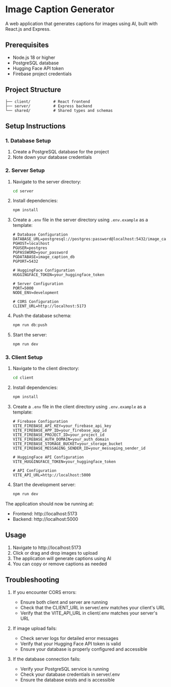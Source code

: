 # Image Caption Generator

A web application that generates captions for images using AI, built with React.js and Express.

## Prerequisites

- Node.js 18 or higher
- PostgreSQL database
- Hugging Face API token
- Firebase project credentials

## Project Structure

```
├── client/          # React frontend
├── server/          # Express backend
└── shared/          # Shared types and schemas
```

## Setup Instructions

### 1. Database Setup

1. Create a PostgreSQL database for the project
2. Note down your database credentials

### 2. Server Setup

1. Navigate to the server directory:
   ```bash
   cd server
   ```

2. Install dependencies:
   ```bash
   npm install
   ```

3. Create a `.env` file in the server directory using `.env.example` as a template:
   ```
   # Database Configuration
   DATABASE_URL=postgresql://postgres:password@localhost:5432/image_caption_db
   PGHOST=localhost
   PGUSER=postgres
   PGPASSWORD=your_password
   PGDATABASE=image_caption_db
   PGPORT=5432

   # HuggingFace Configuration
   HUGGINGFACE_TOKEN=your_huggingface_token

   # Server Configuration
   PORT=5000
   NODE_ENV=development

   # CORS Configuration
   CLIENT_URL=http://localhost:5173
   ```

4. Push the database schema:
   ```bash
   npm run db:push
   ```

5. Start the server:
   ```bash
   npm run dev
   ```

### 3. Client Setup

1. Navigate to the client directory:
   ```bash
   cd client
   ```

2. Install dependencies:
   ```bash
   npm install
   ```

3. Create a `.env` file in the client directory using `.env.example` as a template:
   ```
   # Firebase Configuration
   VITE_FIREBASE_API_KEY=your_firebase_api_key
   VITE_FIREBASE_APP_ID=your_firebase_app_id
   VITE_FIREBASE_PROJECT_ID=your_project_id
   VITE_FIREBASE_AUTH_DOMAIN=your_auth_domain
   VITE_FIREBASE_STORAGE_BUCKET=your_storage_bucket
   VITE_FIREBASE_MESSAGING_SENDER_ID=your_messaging_sender_id

   # HuggingFace API Configuration
   VITE_HUGGINGFACE_TOKEN=your_huggingface_token

   # API Configuration
   VITE_API_URL=http://localhost:5000
   ```

4. Start the development server:
   ```bash
   npm run dev
   ```

The application should now be running at:
- Frontend: http://localhost:5173
- Backend: http://localhost:5000

## Usage

1. Navigate to http://localhost:5173
2. Click or drag and drop images to upload
3. The application will generate captions using AI
4. You can copy or remove captions as needed

## Troubleshooting

1. If you encounter CORS errors:
   - Ensure both client and server are running
   - Check that the CLIENT_URL in server/.env matches your client's URL
   - Verify that the VITE_API_URL in client/.env matches your server's URL

2. If image upload fails:
   - Check server logs for detailed error messages
   - Verify that your Hugging Face API token is valid
   - Ensure your database is properly configured and accessible

3. If the database connection fails:
   - Verify your PostgreSQL service is running
   - Check your database credentials in server/.env
   - Ensure the database exists and is accessible
